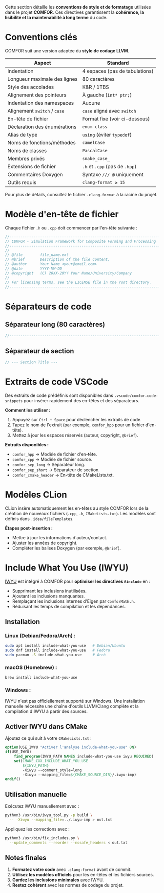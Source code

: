 Cette section détaille les **conventions de style et de formatage** utilisées dans le projet **COMFOR**. Ces directives garantissent la **cohérence, la lisibilité et la maintenabilité à long terme** du code.

# Conventions clés
COMFOR suit une version adaptée du **style de codage LLVM**.

| **Aspect**                   | **Standard**                       |
|------------------------------|------------------------------------|
| Indentation                  | 4 espaces (pas de tabulations)     |
| Longueur maximale des lignes | 80 caractères                      |
| Style des accolades          | K&R / 1TBS                         |
| Alignement des pointeurs     | À gauche (`int* ptr;`)             |
| Indentation des namespaces   | Aucune                             |
| Alignement `switch` / `case` | `case` aligné avec `switch`        |
| En-tête de fichier           | Format fixe (voir ci-dessous)      |
| Déclaration des énumérations | `enum class`                       |
| Alias de type                | `using` (éviter `typedef`)         |
| Noms de fonctions/méthodes   | `camelCase`                        |
| Noms de classes              | `PascalCase`                       |
| Membres privés               | `snake_case_`                      |
| Extensions de fichier        | `.h` et `.cpp` (pas de `.hpp`)     |
| Commentaires Doxygen         | Syntaxe `/// @` uniquement         |
| Outils requis                | `clang-format ≥ 15`                |

Pour plus de détails, consultez le fichier `.clang-format` à la racine du projet.

# Modèle d'en-tête de fichier
Chaque fichier `.h` ou `.cpp` doit commencer par l'en-tête suivante :

```cpp
//------------------------------------------------------------------------------
// COMFOR - Simulation Framework for Composite Forming and Processing
//------------------------------------------------------------------------------
//
// @file        file_name.ext
// @brief       Description of the file content.
// @author      Your Name <your@email.com>
// @date        YYYY-MM-DD
// @copyright   (C) 20XX-20YY Your Name/University/Company
//
// For licensing terms, see the LICENSE file in the root directory.
//------------------------------------------------------------------------------
```

# Séparateurs de code
## Séparateur long (80 caractères)
```cpp
//------------------------------------------------------------------------------
```

## Séparateur de section
```cpp
// --- Section Title ---
```

# Extraits de code VSCode
Des extraits de code prédéfinis sont disponibles dans `.vscode/comfor.code-snippets` pour insérer rapidement des en-têtes et des séparateurs.

**Comment les utiliser :**

1. Appuyez sur `Ctrl + Space` pour déclencher les extraits de code.
2. Tapez le nom de l'extrait (par exemple, `comfor_hpp` pour un fichier d'en-tête).
3. Mettez à jour les espaces réservés (auteur, copyright, `@brief`).

**Extraits disponibles :**

- `comfor_hpp` → Modèle de fichier d'en-tête.
- `comfor_cpp` → Modèle de fichier source.
- `comfor_sep_long` → Séparateur long.
- `comfor_sep_short` → Séparateur de section.
- `comfor_cmake_header` → En-tête de CMakeLists.txt.

# Modèles CLion
CLion insère automatiquement les en-têtes au style COMFOR lors de la création de nouveaux fichiers (`.cpp`, `.h`, `CMakeLists.txt`). Les modèles sont définis dans `.idea/fileTemplates`.

**Étapes post-insertion :**

- Mettre à jour les informations d'auteur/contact.
- Ajuster les années de copyright.
- Compléter les balises Doxygen (par exemple, `@brief`).

# Include What You Use (IWYU)
[IWYU](https://include-what-you-use.org/) est intégré à COMFOR pour **optimiser les directives `#include`** en :

- Supprimant les inclusions inutilisées.
- Ajoutant les inclusions manquantes.
- Remplaçant les inclusions internes d'Eigen par `ComforMath.h`.
- Réduisant les temps de compilation et les dépendances.

## Installation
### Linux (Debian/Fedora/Arch) :
```sh
sudo apt install include-what-you-use   # Debian/Ubuntu
sudo dnf install include-what-you-use   # Fedora
sudo pacman -S include-what-you-use     # Arch
```

### macOS (Homebrew) :
```sh
brew install include-what-you-use
```

### Windows :
IWYU n'est pas officiellement supporté sur Windows. Une installation manuelle nécessite une chaîne d'outils LLVM/Clang complète et la compilation d'IWYU à partir des sources.

## Activer IWYU dans CMake
Ajoutez ce qui suit à votre `CMakeLists.txt` :
```cmake
option(USE_IWYU "Activer l'analyse include-what-you-use" ON)
if(USE_IWYU)
    find_program(IWYU_PATH NAMES include-what-you-use iwyu REQUIRED)
    set(CMAKE_CXX_INCLUDE_WHAT_YOU_USE
        ${IWYU_PATH}
        -Xiwyu --comment_style=long
        -Xiwyu --mapping_file=${CMAKE_SOURCE_DIR}/.iwyu-imp)
endif()
```

## Utilisation manuelle
Exécutez IWYU manuellement avec :
```sh
python3 /usr/bin/iwyu_tool.py -p build \
  -- -Xiwyu --mapping_file=../.iwyu-imp > out.txt
```
Appliquez les corrections avec :
```sh
python3 /usr/bin/fix_includes.py \
  --update_comments --reorder --nosafe_headers < out.txt
```

## Notes finales
1. **Formatez votre code** avec `.clang-format` avant de commit.
2. **Utilisez les modèles officiels** pour les en-têtes et les fichiers sources.
3. **Gardez les inclusions minimales** avec IWYU.
4. **Restez cohérent** avec les normes de codage du projet.
